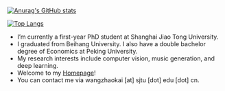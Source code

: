 [![Anurag's GitHub stats](https://github-readme-stats.vercel.app/api?username=wzk1015&show_icons=true)](https://github.com/anuraghazra/github-readme-stats)

[![Top Langs](https://github-readme-stats.vercel.app/api/top-langs/?username=wzk1015&hide=html,css)](https://github.com/anuraghazra/github-readme-stats)




- I’m currently a first-year PhD student at Shanghai Jiao Tong University.
- I graduated from Beihang University. I also have a double bachelor degree of Economics at Peking University.
- My research interests include computer vision, music generation, and deep learning.
- Welcome to my [Homepage](https://wzk.plus)!
- You can contact me via wangzhaokai [at] sjtu [dot] edu [dot] cn.
